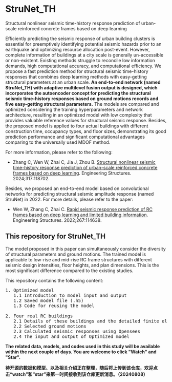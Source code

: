 # StruNet_TH
Structural nonlinear seismic time-history response prediction of urban-scale reinforced concrete frames based on deep learning

Efficiently predicting the seismic response of urban building clusters is essential for preemptively identifying potential seismic hazards prior to an earthquake and optimizing resource allocation post-event. However, complete information of buildings at a city scale is generally un-accessible or non-existent. Existing methods struggle to reconcile low information demands, high computational accuracy, and computational efficiency. 
We propose a fast prediction method for structural seismic time-history responses that combines deep learning methods with easy-getting structural parameters at an urban scale. **An end-to-end network  (named StruNet_TH) with adaptive multilevel fusion output is designed, which incorporates the autoencoder concept for predicting the structural seismic time-history responses based on ground motions records and five easy-getting structural parameters.** The models are compared and optimized considering the training hyperparameters and network architecture, resulting in an optimized model with low complexity that provides valuable reference values for structural seismic response. Besides, the proposed model is applied to four actual buildings with different construction time, occupancy types, and floor sizes, demonstrating its good prediction performance and significant computational advantages comparing to the universally used MDOF method.

For more information, please refer to the following:
* Zhang C, Wen W, Zhai C, Jia J, Zhou B. [Structural nonlinear seismic time-history response prediction of urban-scale reinforced concrete frames based on deep learning](https://doi.org/10.1016/j.engstruct.2024.118702). Engineering Structures. 2024;317:118702.

Besides, we proposed an end-to-end model based on convolutional networks for predicting structural seismic amplitude response (named StruNet) in 2022. For more details, please refer to the paper:
* Wen W, Zhang C, Zhai C. [Rapid seismic response prediction of RC frames based on deep learning and limited building information](https://doi.org/10.1016/j.engstruct.2022.114638). Engineering Structures. 2022;267:114638.


## This repository for StruNet_TH
The model proposed in this paper can simultaneously consider the diversity of structural parameters and ground motions. The trained model is applicable to low-rise and mid-rise RC frame structures with different seismic design intensities, floor heights, and plan dimensions. This is the most significant difference compared to the existing studies.

This repository contains the following content:
<pre>
1. Optimized model 
   1.1 Introduction to model input and output
   1.2 Saved model file (.h5) 
   1.3 Code for reusing the model

2. Four real RC buildings
   2.1 Details of these buildings and the detailed finite element modeling in OpenSees
   2.2 Selected ground motions
   2.3 Calculated seismic responses using Opensees
   2.4 The input and output of Optimized model 
</pre>

**The related data, models, and codes used in this study will be available within the next couple of days. You are welcome to click "Watch" and "Star".**

**待开源的数据和模型、以及相关介绍正在整理，随后将上传到该仓库，欢迎点击“watch”和“star”来第一时间接收到该仓库更新消息。（20240808）**
